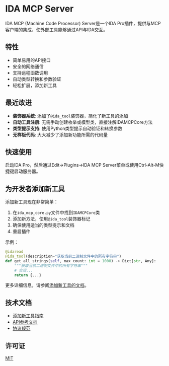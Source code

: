 # IDA MCP Server

IDA MCP (Machine Code Processor) Server是一个IDA Pro插件，提供与MCP客户端的集成，使外部工具能够通过API与IDA交互。

## 特性

- 简单易用的API接口
- 安全的网络通信
- 支持远程函数调用
- 自动类型转换和参数验证
- 轻松扩展，添加新工具

## 最近改进

- **装饰器系统**: 添加了`@ida_tool`装饰器，简化了新工具的添加
- **自动工具注册**: 无需手动创建枚举或模型类，直接注解IDAMCPCore方法
- **类型提示支持**: 使用Python类型提示自动验证和转换参数
- **无样板代码**: 大大减少了添加新功能所需的代码量

## 快速使用

启动IDA Pro，然后通过Edit->Plugins->IDA MCP Server菜单或使用Ctrl-Alt-M快捷键启动服务器。

## 为开发者添加新工具

添加新工具现在非常简单：

1. 在`ida_mcp_core.py`文件中找到`IDAMCPCore`类
2. 添加新方法，使用`@ida_tool`装饰器标记
3. 确保使用适当的类型提示和文档
4. 重启插件

示例：

```python
@idaread
@ida_tool(description="获取当前二进制文件中的所有字符串")
def get_all_strings(self, max_count: int = 1000) -> Dict[str, Any]:
    """获取当前二进制文件中的所有字符串"""
    # 实现...
    return {...}
```

更多详细信息，请参阅[添加新工具的文档](docs/adding_new_tools.md)。

## 技术文档

- [添加新工具指南](docs/adding_new_tools.md)
- [API参考文档](docs/api_reference.md)
- [协议规范](docs/protocol.md)

## 许可证

[MIT](LICENSE)
